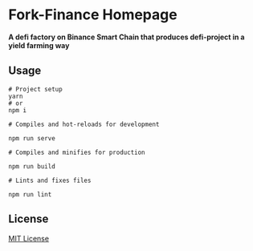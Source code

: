 # Fork-Finance Homepage

**A defi factory on Binance Smart Chain that produces defi-project in a yield farming way**

## Usage

```
# Project setup
yarn
# or
npm i

# Compiles and hot-reloads for development

npm run serve

# Compiles and minifies for production

npm run build

# Lints and fixes files

npm run lint

```

## License

[MIT License](https://opensource.org/licenses/MIT)
